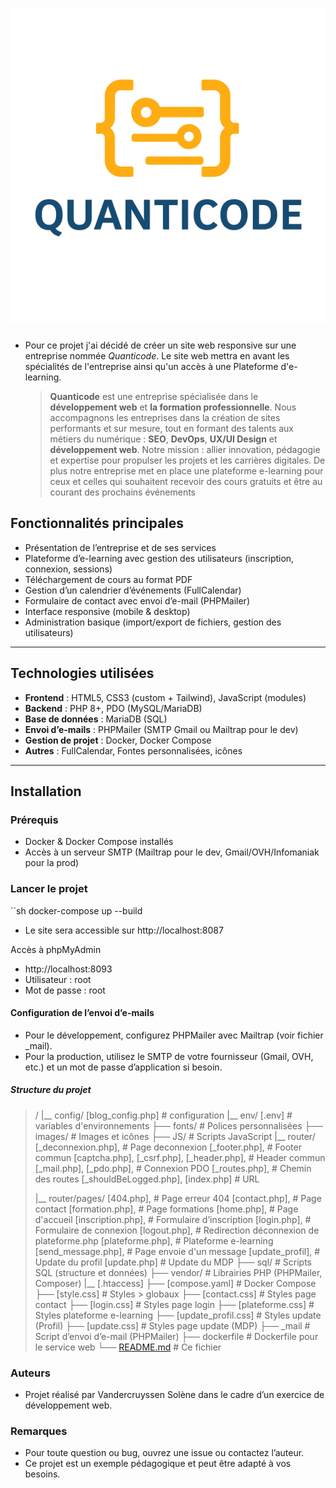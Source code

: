 # <font color='red'> ![Quanticode](images/logo_1_Quanticode.png) </font>

 * Pour ce projet j'ai décidé de créer un site web responsive sur une entreprise nommée *Quanticode*. 
   Le site web mettra en avant les spécialités de l'entreprise ainsi qu'un accès à une Plateforme d'e-learning.


   > **Quanticode** est une entreprise spécialisée dans le **développement web** et **la formation professionnelle**. Nous accompagnons les entreprises
   > dans la création de sites performants et sur mesure, tout en formant des talents aux métiers du numérique : **SEO**, **DevOps**, **UX/UI Design**
   > et **développement web**.
   > Notre mission : allier innovation, pédagogie et expertise pour propulser les projets et les carrières digitales.
   > De plus notre entreprise met en place une plateforme e-learning pour ceux et celles qui souhaitent recevoir des cours gratuits et être au courant des prochains événements


 ## Fonctionnalités principales

- Présentation de l’entreprise et de ses services
- Plateforme d’e-learning avec gestion des utilisateurs (inscription, connexion, sessions)
- Téléchargement de cours au format PDF
- Gestion d’un calendrier d’événements (FullCalendar)
- Formulaire de contact avec envoi d’e-mail (PHPMailer)
- Interface responsive (mobile & desktop)
- Administration basique (import/export de fichiers, gestion des utilisateurs)

---

## Technologies utilisées

- **Frontend** : HTML5, CSS3 (custom + Tailwind), JavaScript (modules)
- **Backend** : PHP 8+, PDO (MySQL/MariaDB)
- **Base de données** : MariaDB (SQL)
- **Envoi d’e-mails** : PHPMailer (SMTP Gmail ou Mailtrap pour le dev)
- **Gestion de projet** : Docker, Docker Compose
- **Autres** : FullCalendar, Fontes personnalisées, icônes

---

## Installation

### Prérequis

- Docker & Docker Compose installés
- Accès à un serveur SMTP (Mailtrap pour le dev, Gmail/OVH/Infomaniak pour la prod)

### Lancer le projet

``sh
docker-compose up --build 

* Le site sera accessible sur http://localhost:8087

Accès à phpMyAdmin 

* http://localhost:8093
* Utilisateur : root
* Mot de passe : root


#### Configuration de l’envoi d’e-mails


* Pour le développement, configurez PHPMailer avec Mailtrap (voir fichier _mail).
* Pour la production, utilisez le SMTP de votre fournisseur (Gmail, OVH, etc.) et un mot de passe d’application si besoin.



##### Structure du projet

> /
> |__ config/              [blog_config.php]              # configuration
> |__ env/                 [.env]                         # variables d'environnements
> ├── fonts/               # Polices personnalisées
> ├── images/              # Images et icônes
> ├── JS/                  # Scripts JavaScript
> |__ router/              [_deconnexion.php],            # Page deconnexion
>                          [_footer.php],                 # Footer commun
>                          [captcha.php],
>                          [_csrf.php], 
>                          [_header.php],                 # Header commun
>                          [_mail.php], 
>                          [_pdo.php],                    # Connexion PDO
>                          [_routes.php],                 # Chemin des routes
>                          [_shouldBeLogged.php], 
>                          [index.php]                    # URL
>
> |__ router/pages/        [404.php],                     # Page erreur 404
>                          [contact.php],                 # Page contact
>                          [formation.php],               # Page formations
>                          [home.php],                    # Page d'accueil
>                          [inscription.php],             # Formulaire d’inscription
>                          [login.php],                   # Formulaire de connexion
>                          [logout.php],                  # Redirection déconnexion de plateforme.php
>                          [plateforme.php],              # Plateforme e-learning
>                          [send_message.php],            # Page envoie d'un message
>                          [update_profil],               # Update du profil
>                          [update.php]                   # Update du MDP
> ├── sql/                 # Scripts SQL (structure et données)
> ├── vendor/              # Librairies PHP (PHPMailer, Composer)
> |__ [.htaccess]
> ├── [compose.yaml]       # Docker Compose
> ├── [style.css]          # Styles > globaux
> ├── [contact.css]        # Styles page contact
> ├── [login.css]          # Styles page login
> ├── [plateforme.css]     # Styles plateforme e-learning
> ├── [update_profil.css]  # Styles update (Profil) 
> ├── [update.css]         # Styles page update (MDP) 
> ├── _mail                # Script d’envoi d’e-mail (PHPMailer)
> ├── dockerfile           # Dockerfile pour le service web
> └── [README.md](http://_vscodecontentref_/10)            # Ce fichier

### Auteurs

* Projet réalisé par Vandercruyssen Solène dans le cadre d’un exercice de développement web.

### Remarques

* Pour toute question ou bug, ouvrez une issue ou contactez l’auteur.
* Ce projet est un exemple pédagogique et peut être adapté à vos besoins.